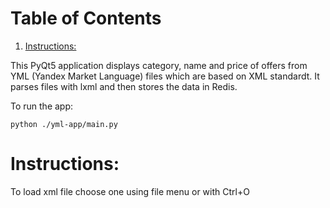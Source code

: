 
# Table of Contents

1.  [Instructions:](#org064a18f)

This PyQt5 application displays category, name and price of offers from YML
(Yandex Market Language) files which are based on XML standardt. It parses files
with lxml and then stores the data in Redis.

To run the app:

    python ./yml-app/main.py


<a id="org064a18f"></a>

# Instructions:

To load xml file choose one using file menu or with Ctrl+O


